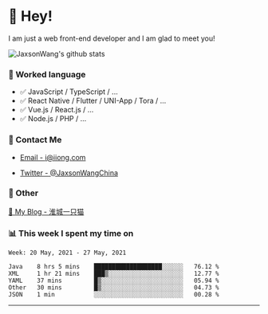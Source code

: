 # 👋 Hey!

I am just a web front-end developer and I am glad to meet you!

![JaxsonWang's github stats](https://github-readme-stats.vercel.app/api?username=JaxsonWang&&show_icons=true&&title_color=1abc9c&&icon_color=1abc9c)


### 📝 Worked language

- ✅ JavaScript / TypeScript / ...
- ✅ React Native / Flutter / UNI-App / Tora / ...
- ✅ Vue.js / React.js / ...
- ✅ Node.js / PHP / ...

### 📮 Contact Me

- [Email - i@iiong.com](mailto:i@iiong.com)

- [Twitter - @JaxsonWangChina](https://twitter.com/JaxsonWangChina)

### 🤪 Other

[📌 My Blog - 淮城一只猫](https://iiong.com)

### 📊 This week I spent my time on

<!--START_SECTION:waka-->
```text
Week: 20 May, 2021 - 27 May, 2021

Java    8 hrs 5 mins    ███████████████████░░░░░░   76.12 % 
XML     1 hr 21 mins    ███▒░░░░░░░░░░░░░░░░░░░░░   12.77 % 
YAML    37 mins         █▒░░░░░░░░░░░░░░░░░░░░░░░   05.94 % 
Other   30 mins         █▒░░░░░░░░░░░░░░░░░░░░░░░   04.73 % 
JSON    1 min           ░░░░░░░░░░░░░░░░░░░░░░░░░   00.28 % 
```
<!--END_SECTION:waka-->

---
